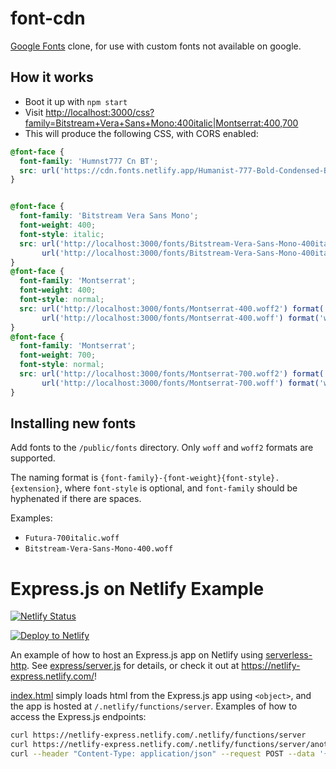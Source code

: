 # font-cdn

[Google Fonts](https://www.google.com/fonts) clone, for use with custom fonts not available on google.

## How it works

- Boot it up with `npm start`
- Visit [http://localhost:3000/css?family=Bitstream+Vera+Sans+Mono:400italic|Montserrat:400,700](http://localhost:3000/css?family=Bitstream+Vera+Sans+Mono:400italic|Montserrat:400,700)
- This will produce the following CSS, with CORS enabled:

```css
@font-face {
  font-family: 'Humnst777 Cn BT';
  src: url('https://cdn.fonts.netlify.app/Humanist-777-Bold-Condensed-BT.ttf');
}


@font-face {
  font-family: 'Bitstream Vera Sans Mono';
  font-weight: 400;
  font-style: italic;
  src: url('http://localhost:3000/fonts/Bitstream-Vera-Sans-Mono-400italic.woff2') format('woff2'),
       url('http://localhost:3000/fonts/Bitstream-Vera-Sans-Mono-400italic.woff') format('woff');
}
@font-face {
  font-family: 'Montserrat';
  font-weight: 400;
  font-style: normal;
  src: url('http://localhost:3000/fonts/Montserrat-400.woff2') format('woff2'),
       url('http://localhost:3000/fonts/Montserrat-400.woff') format('woff');
}
@font-face {
  font-family: 'Montserrat';
  font-weight: 700;
  font-style: normal;
  src: url('http://localhost:3000/fonts/Montserrat-700.woff2') format('woff2'),
       url('http://localhost:3000/fonts/Montserrat-700.woff') format('woff');
}
```

## Installing new fonts

Add fonts to the `/public/fonts` directory. Only `woff` and `woff2` formats are supported.

The naming format is `{font-family}-{font-weight}{font-style}.{extension}`, where `font-style` is optional, and `font-family` should be hyphenated if there are spaces. 

Examples: 

- `Futura-700italic.woff`
- `Bitstream-Vera-Sans-Mono-400.woff`

# Express.js on Netlify Example

[![Netlify
Status](https://api.netlify.com/api/v1/badges/9aaef7de-1e5d-4fda-bc39-faa10a68b35b/deploy-status)](https://app.netlify.com/sites/netlify-express/deploys)

[![Deploy to
Netlify](https://www.netlify.com/img/deploy/button.svg)](https://app.netlify.com/start/deploy?repository=https://github.com/neverendingqs/netlify-express)

An example of how to host an Express.js app on Netlify using
[serverless-http](https://github.com/dougmoscrop/serverless-http). See
[express/server.js](express/server.js) for details, or check it out at
https://netlify-express.netlify.com/!

[index.html](index.html) simply loads html from the Express.js app using
`<object>`, and the app is hosted at `/.netlify/functions/server`. Examples of
how to access the Express.js endpoints:

```sh
curl https://netlify-express.netlify.com/.netlify/functions/server
curl https://netlify-express.netlify.com/.netlify/functions/server/another
curl --header "Content-Type: application/json" --request POST --data '{"json":"POST"}' https://netlify-express.netlify.com/.netlify/functions/server
```
